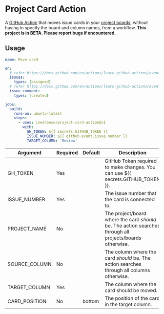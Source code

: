 # Project Card Action

A [GitHub Action](https://help.github.com/en/actions) that moves *issue* cards in your [project boards](https://docs.github.com/en/issues/organizing-your-work-with-project-boards/managing-project-boards/about-project-boards), without having to specify the board and column names, from a workflow. **This project is in BETA. Please report bugs if encountered.**

## Usage

```yml
name: Move card

on:
  # refer https://docs.github.com/en/actions/learn-github-actions/events-that-trigger-workflows#issues
  issues:
    types: [assigned]
  # refer https://docs.github.com/en/actions/learn-github-actions/events-that-trigger-workflows#issue_comment
  issue_comment:
    types: [created]

jobs:
  build:
    runs-on: ubuntu-latest
    steps:
      - uses: ineshbose/project-card-action@v1
        with:
          GH_TOKEN: ${{ secrets.GITHUB_TOKEN }}
          ISSUE_NUMBER: ${{ github.event.issue.number }}
          TARGET_COLUMN: 'Review'
```

<table>
<thead>
  <tr>
    <th>Argument</th>
    <th>Required</th>
    <th>Default</th>
    <th>Description</th>
  </tr>
</thead>
<tbody>
  <tr>
    <td>GH_TOKEN</td>
    <td>Yes</td>
    <td></td>
    <td>GitHub Token required to make changes. You can use ${{ secrets.GITHUB_TOKEN }}.</td>
  </tr>
  <tr>
    <td>ISSUE_NUMBER</td>
    <td>Yes</td>
    <td></td>
    <td>The issue number that the card is connected to.</td>
  </tr>
  <tr>
    <td>PROJECT_NAME</td>
    <td>No</td>
    <td></td>
    <td>The project/board where the card <i>should</i> be. The action searches through all projects/boards otherwise.</td>
  </tr>
  <tr>
    <td>SOURCE_COLUMN</td>
    <td>No</td>
    <td></td>
    <td>The column where the card <i>should</i> be. The action searches through all columns otherwise.</td>
  </tr>
  <tr>
    <td>TARGET_COLUMN</td>
    <td>Yes</td>
    <td></td>
    <td>The column where the card should be moved.</td>
  </tr>
  <tr>
    <td>CARD_POSITION</td>
    <td>No</td>
    <td>bottom</td>
    <td>The position of the card in the target column.</td>
  </tr>
</tbody>
</table>
